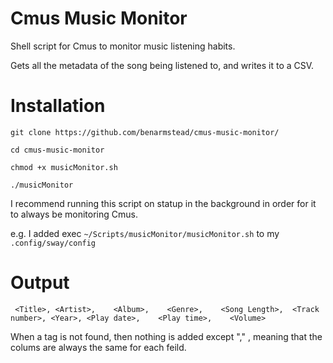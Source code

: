 # Cmus Music Monitor

Shell script for Cmus to monitor music listening habits.

Gets all the metadata of the song being listened to, and writes it to a CSV.

# Installation

`git clone https://github.com/benarmstead/cmus-music-monitor/`

`cd cmus-music-monitor`

`chmod +x musicMonitor.sh`

`./musicMonitor`

I recommend running this script on statup in the background in order for it to always be monitoring Cmus.

e.g. I added exec `~/Scripts/musicMonitor/musicMonitor.sh` to my `.config/sway/config`

# Output
` <Title>, <Artist>,	<Album>,	<Genre>,	<Song Length>,	<Track number>,	<Year>,	<Play date>,	<Play time>,	<Volume>`

When a tag is not found, then nothing is added except "," , meaning that the colums are always the same for each feild.

